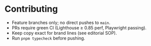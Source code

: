 # Contributing

- Feature branches only; no direct pushes to `main`.
- PRs require green CI (Lighthouse ≥ 0.85 perf, Playwright passing).
- Keep copy exact for brand lines (see editorial SOP).
- Run `pnpm typecheck` before pushing.
